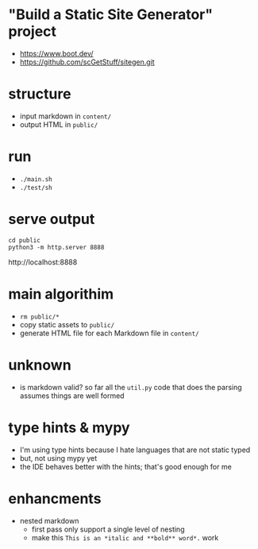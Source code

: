 # "Build a Static Site Generator" project

-   https://www.boot.dev/
-   https://github.com/scGetStuff/sitegen.git

# structure

-   input markdown in `content/`
-   output HTML in `public/`

# run

-   `./main.sh`
-   `./test/sh`

# serve output

```shell
cd public
python3 -m http.server 8888
```

http://localhost:8888

# main algorithim

-   `rm public/*`
-   copy static assets to `public/`
-   generate HTML file for each Markdown file in `content/`

# unknown

-   is markdown valid? so far all the `util.py` code that does the parsing assumes things are well formed

# type hints & mypy

-   I'm using type hints because I hate languages that are not static typed
-   but, not using mypy yet
-   the IDE behaves better with the hints; that's good enough for me

# enhancments

-   nested markdown
    -   first pass only support a single level of nesting
    -   make this `This is an *italic and **bold** word*.` work
